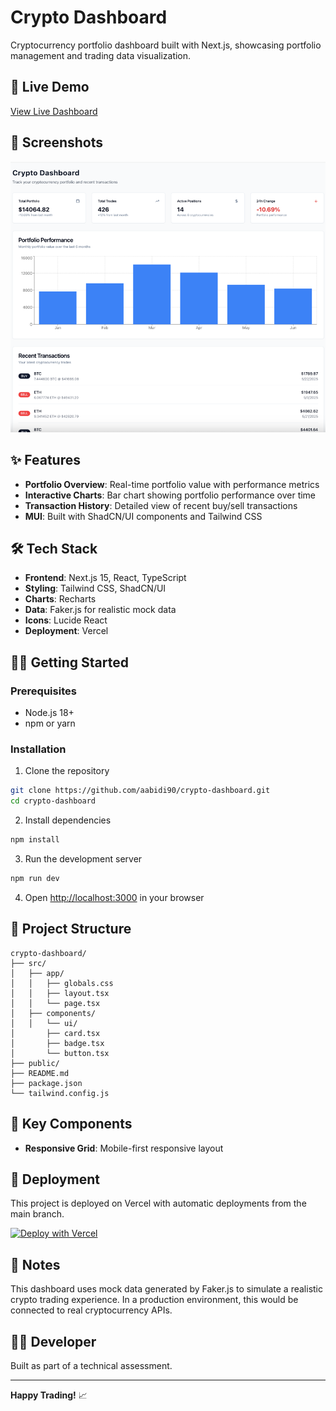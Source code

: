 # Crypto Dashboard

Cryptocurrency portfolio dashboard built with Next.js, showcasing portfolio management and trading data visualization.

## 🚀 Live Demo

[View Live Dashboard](https://crypto-dashboard-sigma-bay.vercel.app/)

## 📸 Screenshots

![img.png](img.png)

## ✨ Features

- **Portfolio Overview**: Real-time portfolio value with performance metrics
- **Interactive Charts**: Bar chart showing portfolio performance over time
- **Transaction History**: Detailed view of recent buy/sell transactions
- **MUI**: Built with ShadCN/UI components and Tailwind CSS

## 🛠️ Tech Stack

- **Frontend**: Next.js 15, React, TypeScript
- **Styling**: Tailwind CSS, ShadCN/UI
- **Charts**: Recharts
- **Data**: Faker.js for realistic mock data
- **Icons**: Lucide React
- **Deployment**: Vercel

## 🏃‍♂️ Getting Started

### Prerequisites

- Node.js 18+ 
- npm or yarn

### Installation

1. Clone the repository
```bash
git clone https://github.com/aabidi90/crypto-dashboard.git
cd crypto-dashboard
```

2. Install dependencies
```bash
npm install
```

3. Run the development server
```bash
npm run dev
```

4. Open [http://localhost:3000](http://localhost:3000) in your browser

## 📁 Project Structure

```
crypto-dashboard/
├── src/
│   ├── app/
│   │   ├── globals.css
│   │   ├── layout.tsx
│   │   └── page.tsx
│   ├── components/
│   │   └── ui/
│       ├── card.tsx
│       ├── badge.tsx
│       └── button.tsx
├── public/
├── README.md
├── package.json
└── tailwind.config.js
```

## 🎯 Key Components

- **Responsive Grid**: Mobile-first responsive layout

## 🚀 Deployment

This project is deployed on Vercel with automatic deployments from the main branch.

[![Deploy with Vercel](https://vercel.com/button)](https://vercel.com/new/clone?repository-url=https://github.com/aabidi90/crypto-dashboard)


## 📝 Notes

This dashboard uses mock data generated by Faker.js to simulate a realistic crypto trading experience. In a production environment, this would be connected to real cryptocurrency APIs.

## 👨‍💻 Developer

Built as part of a technical assessment.

---

**Happy Trading!** 📈